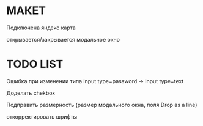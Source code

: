 # МАКЕТ
Подключена яндекс карта

открывается/закрывается модальное окно
# TODO LIST
Ошибка при изменении типа input type=password -> input type=text

Доделать chekbox

Подправить размерность (размер модального окна, поля Drop as a line)

откорректировать шрифты
